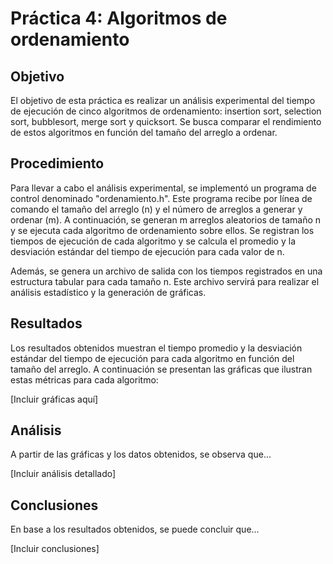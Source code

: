 # Práctica 4: Algoritmos de ordenamiento

## Objetivo

El objetivo de esta práctica es realizar un análisis experimental del tiempo de ejecución de cinco algoritmos de ordenamiento: insertion sort, selection sort, bubblesort, merge sort y quicksort. Se busca comparar el rendimiento de estos algoritmos en función del tamaño del arreglo a ordenar.

## Procedimiento

Para llevar a cabo el análisis experimental, se implementó un programa de control denominado "ordenamiento.h". Este programa recibe por línea de comando el tamaño del arreglo (n) y el número de arreglos a generar y ordenar (m). A continuación, se generan m arreglos aleatorios de tamaño n y se ejecuta cada algoritmo de ordenamiento sobre ellos. Se registran los tiempos de ejecución de cada algoritmo y se calcula el promedio y la desviación estándar del tiempo de ejecución para cada valor de n.

Además, se genera un archivo de salida con los tiempos registrados en una estructura tabular para cada tamaño n. Este archivo servirá para realizar el análisis estadístico y la generación de gráficas.

## Resultados

Los resultados obtenidos muestran el tiempo promedio y la desviación estándar del tiempo de ejecución para cada algoritmo en función del tamaño del arreglo. A continuación se presentan las gráficas que ilustran estas métricas para cada algoritmo:

[Incluir gráficas aquí]

## Análisis

A partir de las gráficas y los datos obtenidos, se observa que...

[Incluir análisis detallado]

## Conclusiones

En base a los resultados obtenidos, se puede concluir que...

[Incluir conclusiones]


